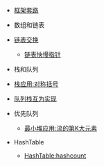- [框架套路](algorithm/leecode/common/README.md)
- 数组和链表
- [链表交换](algorithm/leecode/Arrary&LinkedList/node-swap.md)
  - [链表快慢指针](algorithm/leecode/Arrary&LinkedList/fast-slow-pointer.md)
-  栈和队列

  - [栈应用:对称括号](algorithm/leecode/Stack&Queue/symmetrical-brace.md)
  - [队列栈互为实现](algorithm/leecode/Stack&Queue/queue-to-stack.md)
- 优先队列

  - [最小堆应用:流的第K大元素](algorithm/leecode/PriorityQueue/kth-largest-element-in-a-stream.md)
- HashTable

  - [HashTable:hashcount](algorithm/leecode/HashTable/hashcount.md)
  